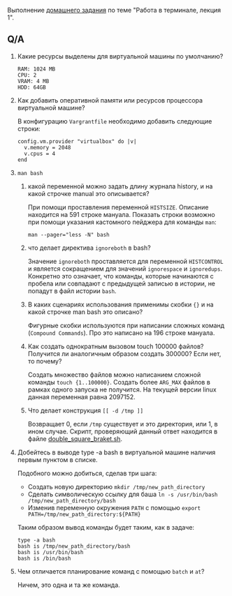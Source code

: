 Выполнение [домашнего задания](https://github.com/netology-code/sysadm-homeworks/blob/devsys10/03-sysadmin-01-terminal/README.md) по теме "Работа в терминале, лекция 1".

## Q/A

1. Какие ресурсы выделены для виртуальной машины по умолчанию?

    ```
    RAM: 1024 MB
    CPU: 2
    VRAM: 4 MB
    HDD: 64GB
    ```

2. Как добавить оперативной памяти или ресурсов процессора виртуальной машине?

    В конфигурацию `Vargrantfile` необходимо добавить следующие строки:
    ```
    config.vm.provider "virtualbox" do |v|
      v.memory = 2048
      v.cpus = 4
    end
    ```

3. `man bash`
    1. какой переменной можно задать длину журнала history, и на какой строчке manual это описывается?

        При помощи проставления переменной `HISTSIZE`. Описание находится на 591 строке мануала. 
        Показать строки возможно при помощи указания кастомного пейджера для команды `man`:
        ```shell
        man --pager="less -N" bash
        ```

    2. что делает директива `ignoreboth` в bash?
       
        Значение `ignoreboth` проставляется для переменной `HISTCONTROL` и является сокращением для значений `ignorespace` и `ignoredups`.
        Конкретно это означает, что команды, которые начинаются с пробела или совпадают с предыдущей записью в истории, не попадут в файл истории `bash`.
    
    3. В каких сценариях использования применимы скобки `{}` и на какой строчке man bash это описано?

        Фигурные скобки используются при написании сложных команд (`Compound Commands`). Про это написано на 196 строке мануала.

    4. Как создать однократным вызовом touch 100000 файлов? Получится ли аналогичным образом создать 300000? Если нет, то почему?
    
        Создать множество файлов можно написанием сложной команды `touch {1..100000}`. Создать более `ARG_MAX` файлов в рамках одного запуска не получится.
        На текущей версии linux данная переменная равна 2097152.

    5. Что делает конструкция `[[ -d /tmp ]]`
    
        Возвращает 0, если `/tmp` существует и это директория, или 1, в ином случае. 
        Скрипт, проверяющий данный ответ находится в файле [double_square_braket.sh](./double_square_braket.sh).

4. Добейтесь в выводе type -a bash в виртуальной машине наличия первым пунктом в списке.
    
    Подобного можно добиться, сделав три шага:
    * Создать новую директорию `mkdir /tmp/new_path_directory`
    * Сделать символическую ссылку для баша `ln -s /usr/bin/bash /tmp/new_path_directory/bash`
    * Изменив переменную окружения `PATH` с помощью `export PATH=/tmp/new_path_directory:${PATH}`
    
    Таким образом вывод команды будет таким, как в задаче:
    ```shell
    type -a bash
    bash is /tmp/new_path_directory/bash
    bash is /usr/bin/bash
    bash is /bin/bash
    ```
5. Чем отличается планирование команд с помощью `batch` и `at`?
    
    Ничем, это одна и та же команда.
    